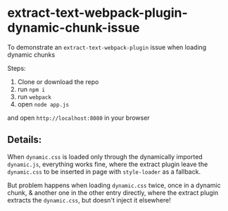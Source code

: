 # extract-text-webpack-plugin-dynamic-chunk-issue
To demonstrate an `extract-text-webpack-plugin` issue when loading dynamic chunks

Steps:

1. Clone or download the repo
2. run `npm i`
3. run `webpack`
3. open `node app.js`

and open `http://localhost:8080` in your browser


Details:
--
When `dynamic.css` is loaded only through the dynamically imported `dynamic.js`, everything works fine, 
where the extract plugin leave the `dynamic.css` to be inserted in page with `style-loader` as a fallback.

But problem happens when loading `dynamic.css` twice, once in a dynamic chunk, & another one in the other entry directly, 
where the extract plugin extracts the `dynamic.css`, but doesn't inject it elsewhere!
